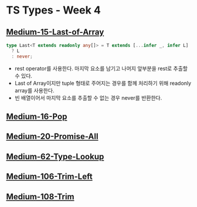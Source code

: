 # TS Types - Week 4

## [Medium-15-Last-of-Array](./medium/15-last-of-array.ts)

```ts
type Last<T extends readonly any[]> = T extends [...infer _, infer L]
  ? L
  : never;
```

- rest operator를 사용한다. 마지막 요소를 남기고 나머지 앞부분을 rest로 추출할 수 있다.
- Last of Array이지만 tuple 형태로 주어지는 경우를 함께 처리하기 위해 readonly array를 사용한다.
- 빈 배열이어서 마지막 요소를 추출할 수 없는 경우 never를 반환한다.

## [Medium-16-Pop](./medium/16-pop.ts)

## [Medium-20-Promise-All](./medium/20-promise-all.ts)

## [Medium-62-Type-Lookup](./medium/62-type-lookup.ts)

## [Medium-106-Trim-Left](./medium/106-trim-left.ts)

## [Medium-108-Trim](./medium/108-trim.ts)
